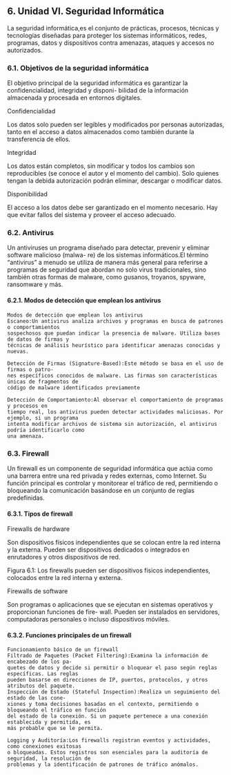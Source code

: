 
## 6. Unidad VI. Seguridad Informática

La seguridad informática,es el conjunto de prácticas, procesos, técnicas y tecnologías diseñadas para
proteger los sistemas informáticos, redes, programas, datos y dispositivos contra amenazas, ataques y
accesos no autorizados.

### 6.1. Objetivos de la seguridad informática

El objetivo principal de la seguridad informática es garantizar la confidencialidad, integridad y disponi-
bilidad de la información almacenada y procesada en entornos digitales.

Confidencialidad

Los datos solo pueden ser legibles y modificados por personas autorizadas, tanto en el acceso a datos
almacenados como también durante la transferencia de ellos.

Integridad

Los datos están completos, sin modificar y todos los cambios son reproducibles (se conoce el autor y el
momento del cambio). Solo quienes tengan la debida autorización podrán eliminar, descargar o modificar
datos.

Disponibilidad

El acceso a los datos debe ser garantizado en el momento necesario. Hay que evitar fallos del sistema y
proveer el acceso adecuado.

### 6.2. Antivirus

Un antiviruses un programa diseñado para detectar, prevenir y eliminar software malicioso (malwa-
re) de los sistemas informáticos.El término “antivirus” a menudo se utiliza de manera más general para
referirse a programas de seguridad que abordan no solo virus tradicionales, sino también otras formas de
malware, como gusanos, troyanos, spyware, ransomware y más.



#### 6.2.1. Modos de detección que emplean los antivirus

```
Modos de detección que emplean los antivirus
Escaneo:Un antivirus analiza archivos y programas en busca de patrones o comportamientos
sospechosos que puedan indicar la presencia de malware. Utiliza bases de datos de firmas y
técnicas de análisis heurístico para identificar amenazas conocidas y nuevas.
```
```
Detección de Firmas (Signature-Based):Este método se basa en el uso de firmas o patro-
nes específicos conocidos de malware. Las firmas son características únicas de fragmentos de
código de malware identificados previamente
```
```
Detección de Comportamiento:Al observar el comportamiento de programas y procesos en
tiempo real, los antivirus pueden detectar actividades maliciosas. Por ejemplo, si un programa
intenta modificar archivos de sistema sin autorización, el antivirus podría identificarlo como
una amenaza.
```
### 6.3. Firewall

Un firewall es un componente de seguridad informática que actúa como una barrera entre una red privada
y redes externas, como Internet. Su función principal es controlar y monitorear el tráfico de red, permitiendo
o bloqueando la comunicación basándose en un conjunto de reglas predefinidas.

#### 6.3.1. Tipos de firewall

Firewalls de hardware

Son dispositivos físicos independientes que se colocan entre la red interna y la externa. Pueden ser
dispositivos dedicados o integrados en enrutadores y otros dispositivos de red.

Figura 6.1: Los firewalls pueden ser dispositivos físicos independientes, colocados entre la red interna y
externa.

Firewalls de software

Son programas o aplicaciones que se ejecutan en sistemas operativos y proporcionan funciones de fire-
wall. Pueden ser instalados en servidores, computadoras personales o incluso dispositivos móviles.


#### 6.3.2. Funciones principales de un firewall

```
Funcionamiento básico de un firewall
Filtrado de Paquetes (Packet Filtering):Examina la información de encabezado de los pa-
quetes de datos y decide si permitir o bloquear el paso según reglas específicas. Las reglas
pueden basarse en direcciones de IP, puertos, protocolos, y otros atributos del paquete.
Inspección de Estado (Stateful Inspection):Realiza un seguimiento del estado de las cone-
xiones y toma decisiones basadas en el contexto, permitiendo o bloqueando el tráfico en función
del estado de la conexión. Si un paquete pertenece a una conexión establecida y permitida, es
más probable que se le permita.
```
```
Logging y Auditoría:Los firewalls registran eventos y actividades, como conexiones exitosas
o bloqueadas. Estos registros son esenciales para la auditoría de seguridad, la resolución de
problemas y la identificación de patrones de tráfico anómalos.
```

